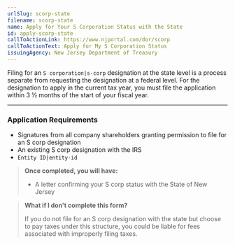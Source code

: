 ```yaml
---
urlSlug: scorp-state
filename: scorp-state
name: Apply for Your S Corporation Status with the State
id: apply-scorp-state
callToActionLink: https://www.njportal.com/dor/scorp
callToActionText: Apply for My S Corporation Status
issuingAgency: New Jersey Department of Treasury
---
```

Filing for an `S corporation|s-corp` designation at the state level is a process separate from requesting the designation at a federal level. For the designation to apply in the current tax year, you must file the application within 3 ½ months of the start of your fiscal year.

- - -

### Application Requirements

* Signatures from all company shareholders granting permission to file for an S corp designation
* An existing S corp designation with the IRS
*  `Entity ID|entity-id` 

> **Once completed, you will have:**
>
> * A letter confirming your S corp status with the State of New Jersey
>

> **What if I don't complete this form?**
>
> If you do not file for an S corp designation with the state but choose to pay taxes under this structure, you could be liable for fees associated with improperly filing taxes.
